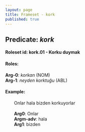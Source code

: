 ```yaml
---
layout: page
title: Frameset - kork
published: true
---
```

<h2>Predicate: <i>kork</i></h2>
<h4>Roleset id: kork.01 - Korku duymak<br>
<h4>Roles:</h4>
<b>Arg-0</b>: <i>korkan</i>  (NOM) <br>
<b>Arg-1</b>: <i>neyden korktuğu</i>  (ABL) <br>
<h4>Example:</h4>
&emsp;&emsp;Onlar hala bizden korkuyorlar<br><br>
&emsp;&emsp;<b>Arg0</b>:  Onlar<br>
&emsp;&emsp;<b>Argm-adv</b>:  hala<br>
&emsp;&emsp;<b>Arg1</b>:  bizden<br>

